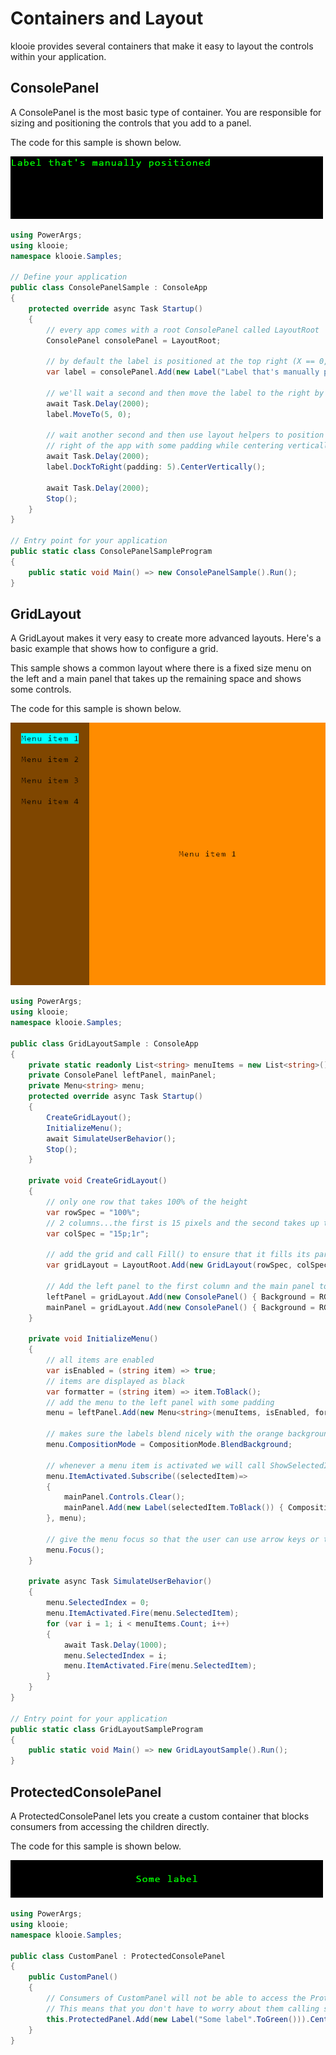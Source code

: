 ﻿# Containers and Layout

klooie provides several containers that make it easy to layout the controls within your application.

## ConsolePanel

A ConsolePanel is the most basic type of container. You are responsible for sizing and positioning the controls that you add to a panel.

The code for this sample is shown below.

![sample image](https://github.com/adamabdelhamed/klooie/blob/main/src/klooie/Samples/ConsolePanel/ConsolePanelSample.gif?raw=true)
```cs
using PowerArgs;
using klooie;
namespace klooie.Samples;

// Define your application
public class ConsolePanelSample : ConsoleApp
{
    protected override async Task Startup()
    {
        // every app comes with a root ConsolePanel called LayoutRoot
        ConsolePanel consolePanel = LayoutRoot;

        // by default the label is positioned at the top right (X == 0, Y == 0)
        var label = consolePanel.Add(new Label("Label that's manually positioned".ToGreen()));
        
        // we'll wait a second and then move the label to the right by 5 units
        await Task.Delay(2000);
        label.MoveTo(5, 0);

        // wait another second and then use layout helpers to position the label to the
        // right of the app with some padding while centering vertically
        await Task.Delay(2000);
        label.DockToRight(padding: 5).CenterVertically();

        await Task.Delay(2000);
        Stop();
    }
}

// Entry point for your application
public static class ConsolePanelSampleProgram
{
    public static void Main() => new ConsolePanelSample().Run();
}

```

## GridLayout

A GridLayout makes it very easy to create more advanced layouts. Here's a basic example that shows how to configure a grid.

This sample shows a common layout where there is a fixed size menu on the left and a main panel that takes up the remaining space and shows some controls.

The code for this sample is shown below.

![sample image](https://github.com/adamabdelhamed/klooie/blob/main/src/klooie/Samples/GridLayout/GridLayoutSample.gif?raw=true)
```cs
using PowerArgs;
using klooie;
namespace klooie.Samples;

public class GridLayoutSample : ConsoleApp
{
    private static readonly List<string> menuItems = new List<string>() { "Menu item 1", "Menu item 2", "Menu item 3", "Menu item 4", };
    private ConsolePanel leftPanel, mainPanel;
    private Menu<string> menu;
    protected override async Task Startup()
    {
        CreateGridLayout();
        InitializeMenu();
        await SimulateUserBehavior();
        Stop();
    }

    private void CreateGridLayout()
    {
        // only one row that takes 100% of the height
        var rowSpec = "100%";
        // 2 columns...the first is 15 pixels and the second takes up the remaining space
        var colSpec = "15p;1r";

        // add the grid and call Fill() to ensure that it fills its parent's entire space
        var gridLayout = LayoutRoot.Add(new GridLayout(rowSpec, colSpec)).Fill();

        // Add the left panel to the first column and the main panel to the second column
        leftPanel = gridLayout.Add(new ConsolePanel() { Background = RGB.Orange.Darker }, 0, 0);
        mainPanel = gridLayout.Add(new ConsolePanel() { Background = RGB.Orange }, 1, 0);
    }

    private void InitializeMenu()
    {
        // all items are enabled
        var isEnabled = (string item) => true;
        // items are displayed as black
        var formatter = (string item) => item.ToBlack();
        // add the menu to the left panel with some padding
        menu = leftPanel.Add(new Menu<string>(menuItems, isEnabled, formatter)).Fill(padding: new Thickness(2, 0, 1, 0));

        // makes sure the labels blend nicely with the orange background
        menu.CompositionMode = CompositionMode.BlendBackground;

        // whenever a menu item is activated we will call ShowSelectedItem()
        menu.ItemActivated.Subscribe((selectedItem)=>
        {
            mainPanel.Controls.Clear();
            mainPanel.Add(new Label(selectedItem.ToBlack()) { CompositionMode = CompositionMode.BlendBackground }).CenterBoth();
        }, menu);

        // give the menu focus so that the user can use arrow keys or tab to navigate the menu
        menu.Focus();
    }

    private async Task SimulateUserBehavior()
    {
        menu.SelectedIndex = 0;
        menu.ItemActivated.Fire(menu.SelectedItem);
        for (var i = 1; i < menuItems.Count; i++)
        {
            await Task.Delay(1000);
            menu.SelectedIndex = i;
            menu.ItemActivated.Fire(menu.SelectedItem);
        }
    }
}

// Entry point for your application
public static class GridLayoutSampleProgram
{
    public static void Main() => new GridLayoutSample().Run();
}

```

## ProtectedConsolePanel

A ProtectedConsolePanel lets you create a custom container that blocks consumers from accessing the children directly.

The code for this sample is shown below.

![sample image](https://github.com/adamabdelhamed/klooie/blob/main/src/klooie/Samples/ProtectedConsolePanel/ProtectedConsolePanelSample.gif?raw=true)
```cs
using PowerArgs;
using klooie;
namespace klooie.Samples;

public class CustomPanel : ProtectedConsolePanel
{
    public CustomPanel()
    {
        // Consumers of CustomPanel will not be able to access the ProtectedPanel property.
        // This means that you don't have to worry about them calling something like ProtectedPanel.Controls.Clear();
        this.ProtectedPanel.Add(new Label("Some label".ToGreen())).CenterBoth();
    }
}

```
